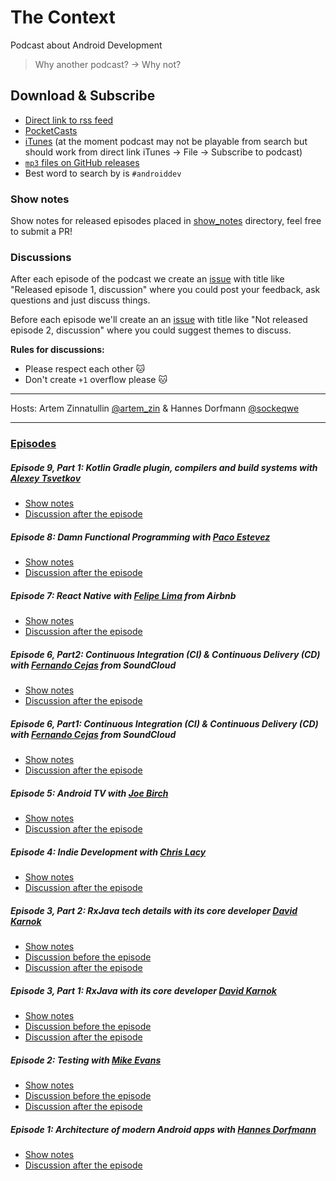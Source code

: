 # The Context
Podcast about Android Development

>Why another podcast? -> Why not?

## Download & Subscribe

 - [Direct link to rss feed](https://raw.githubusercontent.com/artem-zinnatullin/TheContext-Podcast/master/feed.rss)
 - [PocketCasts](http://pca.st/hYck)
 - [iTunes](https://pcr.apple.com/id1081726814) (at the moment podcast may not be playable from search but should work from direct link iTunes -> File -> Subscribe to podcast)
 - [`mp3` files on GitHub releases](https://github.com/artem-zinnatullin/TheContext-Podcast/releases)
 - Best word to search by is `#androiddev`

### Show notes
Show notes for released episodes placed in [show_notes](show_notes/) directory, feel free to submit a PR!

### Discussions
After each episode of the podcast we create an [issue](https://github.com/artem-zinnatullin/TheContext-Podcast/issues) with title like "Released episode 1, discussion" where you could post your feedback, ask questions and just discuss things.

Before each episode we'll create an an [issue](https://github.com/artem-zinnatullin/TheContext-Podcast/issues) with title like "Not released episode 2, discussion" where you could suggest themes to discuss.

**Rules for discussions:**

* Please respect each other 🐱
* Don't create `+1` overflow please 🐱

---

Hosts: Artem Zinnatullin [@artem_zin](https://twitter.com/artem_zin) & Hannes Dorfmann [@sockeqwe](https://twitter.com/sockeqwe)


---

### [Episodes](https://github.com/artem-zinnatullin/TheContext-Podcast/releases)

##### Episode 9, Part 1: Kotlin Gradle plugin, compilers and build systems with [Alexey Tsvetkov](https://twitter.com/tsvtkv)
  - [Show notes](https://github.com/artem-zinnatullin/TheContext-Podcast/blob/master/show_notes/Episode_9_Part1.md)
  - [Discussion after the episode](https://github.com/artem-zinnatullin/TheContext-Podcast/issues/62)

##### Episode 8: Damn Functional Programming with [Paco Estevez](https://twitter.com/pacoworks)
  - [Show notes](https://github.com/artem-zinnatullin/TheContext-Podcast/blob/master/show_notes/Episode_8.md)
  - [Discussion after the episode](https://github.com/artem-zinnatullin/TheContext-Podcast/issues/57)

##### Episode 7: React Native with [Felipe Lima](https://twitter.com/felipecsl) from Airbnb
  - [Show notes](https://github.com/artem-zinnatullin/TheContext-Podcast/blob/master/show_notes/Episode_7.md)
  - [Discussion after the episode](https://github.com/artem-zinnatullin/TheContext-Podcast/issues/55)

##### Episode 6, Part2: Continuous Integration (CI) & Continuous Delivery (CD) with [Fernando Cejas](https://twitter.com/fernando_cejas) from SoundCloud
  - [Show notes](https://github.com/artem-zinnatullin/TheContext-Podcast/blob/master/show_notes/Episode_6_part2.md)
  - [Discussion after the episode](https://github.com/artem-zinnatullin/TheContext-Podcast/issues/52)

##### Episode 6, Part1: Continuous Integration (CI) & Continuous Delivery (CD) with [Fernando Cejas](https://twitter.com/fernando_cejas) from SoundCloud
  - [Show notes](https://github.com/artem-zinnatullin/TheContext-Podcast/blob/master/show_notes/Episode_6_part1.md)
  - [Discussion after the episode](https://github.com/artem-zinnatullin/TheContext-Podcast/issues/49)

##### Episode 5: Android TV with [Joe Birch](https://twitter.com/hitherejoe)
 - [Show notes](https://github.com/artem-zinnatullin/TheContext-Podcast/blob/master/show_notes/Episode_5.md)
 - [Discussion after the episode](https://github.com/artem-zinnatullin/TheContext-Podcast/issues/45)

##### Episode 4: Indie Development with [Chris Lacy](https://twitter.com/chrismlacy)
 - [Show notes](https://github.com/artem-zinnatullin/TheContext-Podcast/blob/master/show_notes/Episode_4.md)
 - [Discussion after the episode](https://github.com/artem-zinnatullin/TheContext-Podcast/issues/36)

##### Episode 3, Part 2: RxJava tech details with its core developer [David Karnok](https://twitter.com/akarnokd)
 - [Show notes](https://github.com/artem-zinnatullin/TheContext-Podcast/blob/master/show_notes/Episode_3_Part_2.md)
 - [Discussion before the episode](https://github.com/artem-zinnatullin/TheContext-Podcast/issues/24)
 - [Discussion after the episode](https://github.com/artem-zinnatullin/TheContext-Podcast/issues/25)

##### Episode 3, Part 1: RxJava with its core developer [David Karnok](https://twitter.com/akarnokd)
 - [Show notes](https://github.com/artem-zinnatullin/TheContext-Podcast/blob/master/show_notes/Episode_3_Part_1.md)
 - [Discussion before the episode](https://github.com/artem-zinnatullin/TheContext-Podcast/issues/24)
 - [Discussion after the episode](https://github.com/artem-zinnatullin/TheContext-Podcast/issues/25)

##### Episode 2: Testing with [Mike Evans](https://twitter.com/m_evans10)
 - [Show notes](https://github.com/artem-zinnatullin/TheContext-Podcast/blob/master/show_notes/Episode_2.md)
 - [Discussion before the episode](https://github.com/artem-zinnatullin/TheContext-Podcast/issues/15)
 - [Discussion after the episode](https://github.com/artem-zinnatullin/TheContext-Podcast/issues/17)

##### Episode 1: Architecture of modern Android apps with [Hannes Dorfmann](https://twitter.com/sockeqwe)
 - [Show notes](https://github.com/artem-zinnatullin/TheContext-Podcast/blob/master/show_notes/Episode_1.md)
 - [Discussion after the episode](https://github.com/artem-zinnatullin/TheContext-Podcast/issues/1)
